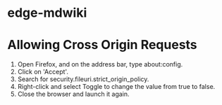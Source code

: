 # edge-mdwiki


# Allowing Cross Origin Requests

1. Open Firefox, and on the address bar, type about:config.
2. Click on 'Accept'.
3. Search for security.fileuri.strict_origin_policy.
4. Right-click and select Toggle to change the value from true to false.
5. Close the browser and launch it again.

